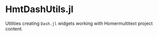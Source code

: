 # HmtDashUtils.jl

Utilities creating `Dash.jl` widgets working with Homermultitext project content.

